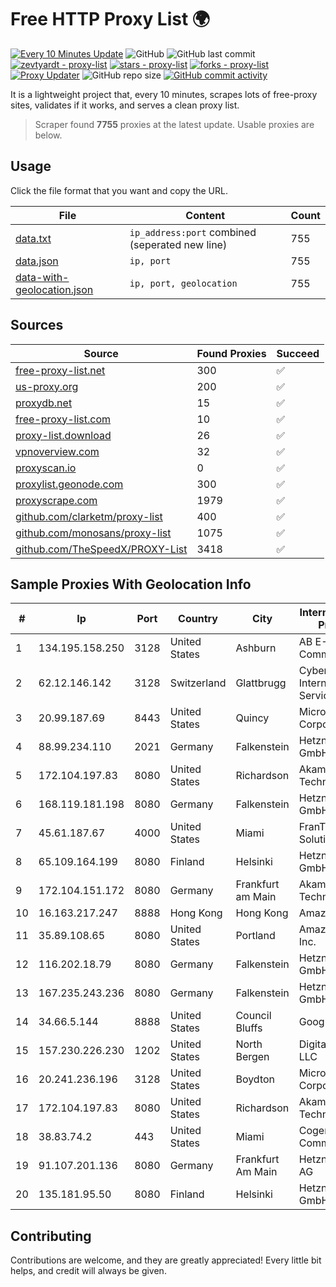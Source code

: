 
# Free HTTP Proxy List 🌍

[![Every 10 Minutes Update](https://github.com/mertguvencli/http-proxy-list/actions/workflows/main.yml/badge.svg?branch=main)](https://github.com/mertguvencli/http-proxy-list/actions/workflows/main.yml)
![GitHub](https://img.shields.io/github/license/mertguvencli/http-proxy-list)
![GitHub last commit](https://img.shields.io/github/last-commit/mertguvencli/http-proxy-list)
[![zevtyardt - proxy-list](https://img.shields.io/static/v1?label=zevtyardt&message=proxy-list&color=blue&logo=github)](https://github.com/zevtyardt/proxy-list "Go to GitHub repo")
[![stars - proxy-list](https://img.shields.io/github/stars/zevtyardt/proxy-list?style=social)](https://github.com/zevtyardt/proxy-list)
[![forks - proxy-list](https://img.shields.io/github/forks/zevtyardt/proxy-list?style=social)](https://github.com/zevtyardt/proxy-list)
[![Proxy Updater](https://github.com/zevtyardt/proxy-list/workflows/Proxy%20Updater/badge.svg)](https://github.com/zevtyardt/proxy-list/actions?query=workflow:"Proxy+Updater")
![GitHub repo size](https://img.shields.io/github/repo-size/zevtyardt/proxy-list)
[![GitHub commit activity](https://img.shields.io/github/commit-activity/m/zevtyardt/proxy-list?logo=commits)](https://github.com/zevtyardt/proxy-list/commits/main)

It is a lightweight project that, every 10 minutes, scrapes lots of free-proxy sites, validates if it works, and serves a clean proxy list.

> Scraper found **7755** proxies at the latest update. Usable proxies are below.

## Usage

Click the file format that you want and copy the URL.

|File|Content|Count|
|----|-------|-----|
|[data.txt](https://raw.githubusercontent.com/mertguvencli/http-proxy-list/main/proxy-list/data.txt)|`ip_address:port` combined (seperated new line)|755|
|[data.json](https://raw.githubusercontent.com/mertguvencli/http-proxy-list/main/proxy-list/data.json)|`ip, port`|755|
|[data-with-geolocation.json](https://raw.githubusercontent.com/mertguvencli/http-proxy-list/main/proxy-list/data-with-geolocation.json)|`ip, port, geolocation`|755|

## Sources

|Source|Found Proxies|Succeed|
|------|-------------|-------|
|[free-proxy-list.net](https://free-proxy-list.net)|300|✅|
|[us-proxy.org](https://www.us-proxy.org)|200|✅|
|[proxydb.net](http://proxydb.net)|15|✅|
|[free-proxy-list.com](https://free-proxy-list.com/?page=&port=&type%5B%5D=http&type%5B%5D=https&up_time=0&search=Search)|10|✅|
|[proxy-list.download](https://www.proxy-list.download/HTTP)|26|✅|
|[vpnoverview.com](https://vpnoverview.com/privacy/anonymous-browsing/free-proxy-servers)|32|✅|
|[proxyscan.io](https://www.proxyscan.io)|0|✅|
|[proxylist.geonode.com](https://proxylist.geonode.com/api/proxy-list?limit=300&page=1&sort_by=lastChecked&sort_type=desc&protocols=http,https)|300|✅|
|[proxyscrape.com](https://api.proxyscrape.com/v2/?request=displayproxies&protocol=http&timeout=10000&country=all&ssl=all&anonymity=all)|1979|✅|
|[github.com/clarketm/proxy-list](https://raw.githubusercontent.com/clarketm/proxy-list/master/proxy-list-raw.txt)|400|✅|
|[github.com/monosans/proxy-list](https://raw.githubusercontent.com/monosans/proxy-list/main/proxies/http.txt)|1075|✅|
|[github.com/TheSpeedX/PROXY-List](https://raw.githubusercontent.com/TheSpeedX/PROXY-List/master/http.txt)|3418|✅|


## Sample Proxies With Geolocation Info

|#|Ip|Port|Country|City|Internet Service Provider|
|-|--|----|-------|----|-------------------------|
|1|134.195.158.250|3128|United States|Ashburn|AB E-Commerce|
|2|62.12.146.142|3128|Switzerland|Glattbrugg|Cyberlink Internet Services AG|
|3|20.99.187.69|8443|United States|Quincy|Microsoft Corporation|
|4|88.99.234.110|2021|Germany|Falkenstein|Hetzner Online GmbH|
|5|172.104.197.83|8080|United States|Richardson|Akamai Technologies|
|6|168.119.181.198|8080|Germany|Falkenstein|Hetzner Online GmbH|
|7|45.61.187.67|4000|United States|Miami|FranTech Solutions|
|8|65.109.164.199|8080|Finland|Helsinki|Hetzner Online GmbH|
|9|172.104.151.172|8080|Germany|Frankfurt am Main|Akamai Technologies|
|10|16.163.217.247|8888|Hong Kong|Hong Kong|Amazon.com|
|11|35.89.108.65|8080|United States|Portland|Amazon.com, Inc.|
|12|116.202.18.79|8080|Germany|Falkenstein|Hetzner Online GmbH|
|13|167.235.243.236|8080|Germany|Falkenstein|Hetzner Online GmbH|
|14|34.66.5.144|8888|United States|Council Bluffs|Google LLC|
|15|157.230.226.230|1202|United States|North Bergen|DigitalOcean, LLC|
|16|20.241.236.196|3128|United States|Boydton|Microsoft Corporation|
|17|172.104.197.83|8080|United States|Richardson|Akamai Technologies|
|18|38.83.74.2|443|United States|Miami|Cogent Communications|
|19|91.107.201.136|8080|Germany|Frankfurt Am Main|Hetzner Online AG|
|20|135.181.95.50|8080|Finland|Helsinki|Hetzner Online GmbH|



## Contributing

Contributions are welcome, and they are greatly appreciated! Every
little bit helps, and credit will always be given.

